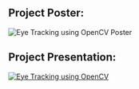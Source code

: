 ## Project Poster: 
![Eye Tracking using OpenCV Poster](https://github.com/amirmohideen/Eye-Tracking/assets/127349033/92fbe314-3464-44aa-b359-fab770071bca)

## Project Presentation:
[![Eye Tracking using OpenCV](https://github.com/amirmohideen/Eye-Tracking/assets/127349033/5d99dfcc-d7da-4242-981e-fd7012589f26)](https://youtu.be/ti45mPONSx8)
